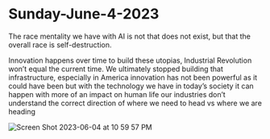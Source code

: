 # Sunday-June-4-2023

The race mentality we have with AI is not that does not exist, but that the overall race is self-destruction.

Innovation happens over time to build these utopias, Industrial Revolution won’t equal the current time. We ultimately stopped building that infrastructure, 
especially in America innovation has not been powerful as it could have been but with the technology we have in today’s society
it can happen with more of an impact on human life our industries
don’t understand the correct direction of where we need to head vs where we are heading

![Screen Shot 2023-06-04 at 10 59 57 PM](https://github.com/Xavier-data-research/Sunday-June-4-2023/assets/132922988/56f1a4b5-251e-4a38-877c-505622afd1f0)
